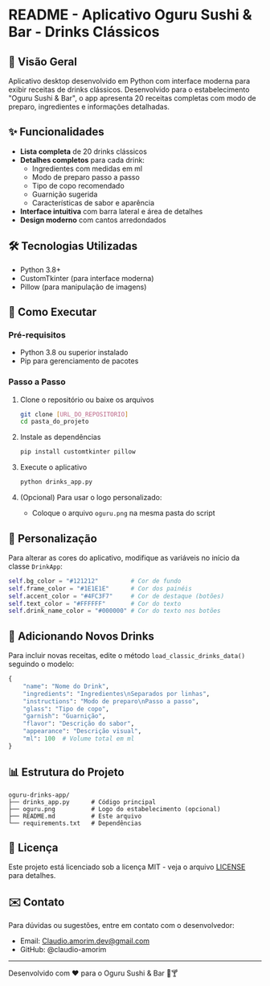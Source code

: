 # README - Aplicativo Oguru Sushi & Bar - Drinks Clássicos

## 📌 Visão Geral
Aplicativo desktop desenvolvido em Python com interface moderna para exibir receitas de drinks clássicos. Desenvolvido para o estabelecimento "Oguru Sushi & Bar", o app apresenta 20 receitas completas com modo de preparo, ingredientes e informações detalhadas.

## ✨ Funcionalidades
- **Lista completa** de 20 drinks clássicos
- **Detalhes completos** para cada drink:
  - Ingredientes com medidas em ml
  - Modo de preparo passo a passo
  - Tipo de copo recomendado
  - Guarnição sugerida
  - Características de sabor e aparência
- **Interface intuitiva** com barra lateral e área de detalhes
- **Design moderno** com cantos arredondados

## 🛠️ Tecnologias Utilizadas
- Python 3.8+
- CustomTkinter (para interface moderna)
- Pillow (para manipulação de imagens)

## 🚀 Como Executar

### Pré-requisitos
- Python 3.8 ou superior instalado
- Pip para gerenciamento de pacotes

### Passo a Passo
1. Clone o repositório ou baixe os arquivos
   ```bash
   git clone [URL_DO_REPOSITORIO]
   cd pasta_do_projeto
   ```

2. Instale as dependências
   ```bash
   pip install customtkinter pillow
   ```

3. Execute o aplicativo
   ```bash
   python drinks_app.py
   ```

4. (Opcional) Para usar o logo personalizado:
   - Coloque o arquivo `oguru.png` na mesma pasta do script

## 🎨 Personalização
Para alterar as cores do aplicativo, modifique as variáveis no início da classe `DrinkApp`:
```python
self.bg_color = "#121212"         # Cor de fundo
self.frame_color = "#1E1E1E"      # Cor dos painéis
self.accent_color = "#4FC3F7"     # Cor de destaque (botões)
self.text_color = "#FFFFFF"       # Cor do texto
self.drink_name_color = "#000000" # Cor do texto nos botões
```

## 📝 Adicionando Novos Drinks
Para incluir novas receitas, edite o método `load_classic_drinks_data()` seguindo o modelo:

```python
{
    "name": "Nome do Drink",
    "ingredients": "Ingredientes\nSeparados por linhas",
    "instructions": "Modo de preparo\nPasso a passo",
    "glass": "Tipo de copo",
    "garnish": "Guarnição",
    "flavor": "Descrição do sabor",
    "appearance": "Descrição visual",
    "ml": 100  # Volume total em ml
}
```

## 📊 Estrutura do Projeto
```
oguru-drinks-app/
├── drinks_app.py      # Código principal
├── oguru.png          # Logo do estabelecimento (opcional)
├── README.md          # Este arquivo
└── requirements.txt   # Dependências
```

## 📜 Licença
Este projeto está licenciado sob a licença MIT - veja o arquivo [LICENSE](LICENSE) para detalhes.

## ✉️ Contato
Para dúvidas ou sugestões, entre em contato com o desenvolvedor:
- Email: Claudio.amorim.dev@gmail.com
- GitHub: @claudio-amorim

---

Desenvolvido com ❤️ para o Oguru Sushi & Bar 🍣🍸
